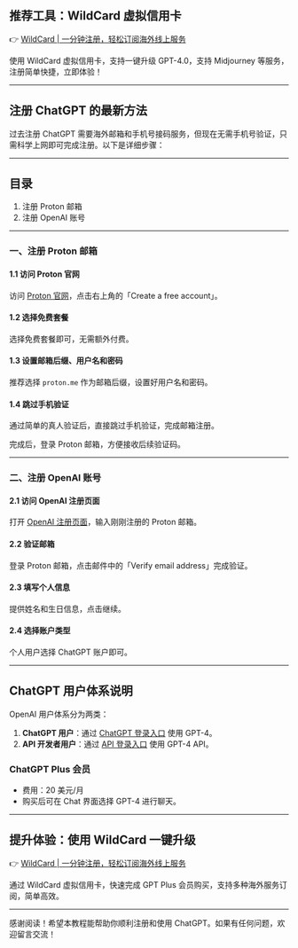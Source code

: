 ## 推荐工具：WildCard 虚拟信用卡
👉 [WildCard | 一分钟注册，轻松订阅海外线上服务](https://bit.ly/bewildcard)

使用 WildCard 虚拟信用卡，支持一键升级 GPT-4.0，支持 Midjourney 等服务，注册简单快捷，立即体验！

---

## 注册 ChatGPT 的最新方法

过去注册 ChatGPT 需要海外邮箱和手机号接码服务，但现在无需手机号验证，只需科学上网即可完成注册。以下是详细步骤：

---

## 目录
1. 注册 Proton 邮箱
2. 注册 OpenAI 账号

---

### 一、注册 Proton 邮箱

#### 1.1 访问 Proton 官网
访问 [Proton 官网](https://proton.me/)，点击右上角的「Create a free account」。

#### 1.2 选择免费套餐
选择免费套餐即可，无需额外付费。

#### 1.3 设置邮箱后缀、用户名和密码
推荐选择 `proton.me` 作为邮箱后缀，设置好用户名和密码。

#### 1.4 跳过手机验证
通过简单的真人验证后，直接跳过手机验证，完成邮箱注册。

完成后，登录 Proton 邮箱，方便接收后续验证码。

---

### 二、注册 OpenAI 账号

#### 2.1 访问 OpenAI 注册页面
打开 [OpenAI 注册页面](https://chat.openai.com/)，输入刚刚注册的 Proton 邮箱。

#### 2.2 验证邮箱
登录 Proton 邮箱，点击邮件中的「Verify email address」完成验证。

#### 2.3 填写个人信息
提供姓名和生日信息，点击继续。

#### 2.4 选择账户类型
个人用户选择 ChatGPT 账户即可。

---

## ChatGPT 用户体系说明

OpenAI 用户体系分为两类：
1. **ChatGPT 用户**：通过 [ChatGPT 登录入口](https://chat.openai.com/) 使用 GPT-4。
2. **API 开发者用户**：通过 [API 登录入口](https://platform.openai.com/) 使用 GPT-4 API。

### ChatGPT Plus 会员
- 费用：20 美元/月
- 购买后可在 Chat 界面选择 GPT-4 进行聊天。

---

## 提升体验：使用 WildCard 一键升级
👉 [WildCard | 一分钟注册，轻松订阅海外线上服务](https://bit.ly/bewildcard)

通过 WildCard 虚拟信用卡，快速完成 GPT Plus 会员购买，支持多种海外服务订阅，简单高效。

---

感谢阅读！希望本教程能帮助你顺利注册和使用 ChatGPT。如果有任何问题，欢迎留言交流！